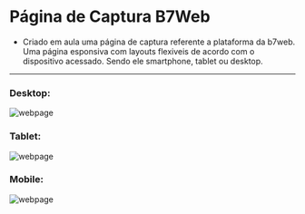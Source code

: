 # Página de Captura B7Web</br>


- Criado em aula uma página de captura referente a plataforma da b7web. Uma página esponsiva com layouts flexiveis de acordo com o dispositivo acessado. Sendo ele smartphone, tablet ou desktop.</br>

---

### Desktop:
![webpage](https://imgur.com/8fb0qXM.png)

### Tablet:
![webpage](https://imgur.com/yJmZUkK.png)

### Mobile:
![webpage](https://imgur.com/Ube3aaa.png)
